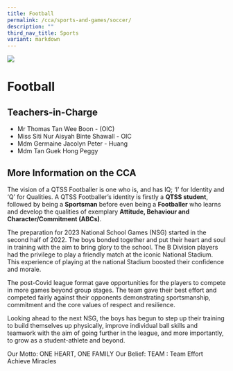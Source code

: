 ```yaml
---
title: Football
permalink: /cca/sports-and-games/soccer/
description: ""
third_nav_title: Sports
variant: markdown
---
```

![](/images/CCA/football.png)

Football
========

**Teachers-in-Charge**
----------------------


*   Mr Thomas Tan Wee Boon - (OIC) 
*   Miss Siti Nur Aisyah Binte Shawall - OIC
*   Mdm Germaine Jacolyn Peter - Huang
*   Mdm Tan Guek Hong Peggy


**More Information on the CCA**
-------------------------------

The vision of a QTSS Footballer is one who is, and has IQ; ‘I’ for Identity and ‘Q’ for Qualities. A QTSS Footballer’s identity is firstly a **QTSS student**, followed by being a **Sportsman** before even being a **Footballer** who learns and develop the qualities of exemplary **Attitude, Behaviour and Character/Commitment (ABCs)**. 

The preparation for 2023 National School Games (NSG) started in the second half of 2022. The boys bonded together and put their heart and soul in training with the aim to bring glory to the school.  The B Division players had the privilege to play a friendly match at the iconic National Stadium. This experience of playing at the national Stadium boosted their confidence and morale.  

The post-Covid league format gave opportunities for the players to compete in more games beyond group stages. The team gave their best effort and competed fairly against their opponents demonstrating sportsmanship, commitment and the core values of respect and resilience.  

Looking ahead to the next NSG, the boys has begun to step up their training to build themselves up physically, improve individual ball skills and teamwork with the aim of going further in the league, and more importantly, to grow as a student-athlete and beyond. 

Our Motto:
ONE HEART, ONE FAMILY 
Our Belief:
TEAM : Team Effort Achieve Miracles 

